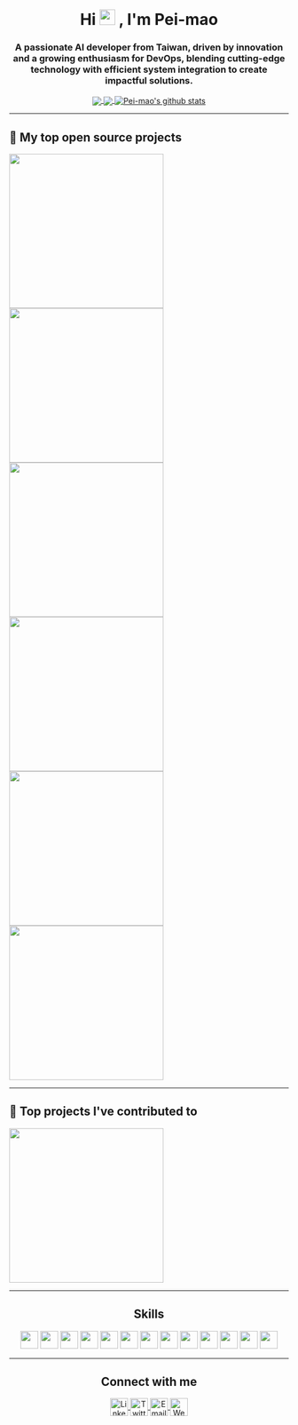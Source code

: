 <h1 align="center">
  Hi
  <img src="https://media.giphy.com/media/hvRJCLFzcasrR4ia7z/giphy.gif" width="28">
  , I'm Pei-mao
</h1>
<h3 align="center">A passionate AI developer from Taiwan, driven by innovation and a growing enthusiasm for DevOps, blending cutting-edge technology with efficient system integration to create impactful solutions.</h3>

<p align="center">
  <a href="https://github.com/anuraghazra/github-readme-stats">
    <img align="center" src="https://github-readme-stats.vercel.app/api?username=Pei-mao&count_private=true&show_icons=true&theme=radical&rank_icon=github&cache_seconds=1800" />
  </a>
  <a href="https://github.com/anuraghazra/convoychat">
    <img align="center" src="https://github-readme-stats.vercel.app/api/top-langs/?username=Pei-mao&langs_count=8&theme=radical&count_private=true&layout=compact&hide=javascript,html,css,CoffeeScript&card_width=250&cache_seconds=1800" />
  </a>
  <a href="https://github.com/vn7n24fzkq/github-profile-summary-cards"><img align="center" src="http://github-profile-summary-cards.vercel.app/api/cards/profile-details?username=Pei-mao&theme=tokyonight&cache_seconds=1800" alt="Pei-mao's github stats" /></a>
</p>

---
## 📘 My top open source projects

<!-- Repo info cards - https://github.com/anuraghazra/github-readme-stats -->
<!-- Small repo cards (fork) - https://github.com/DenverCoder1/github-readme-stats -->
<p align="left">
  <a href="https://github.com/Depth-Semantic-Aware-Image-Generation/Depth-and-Semantic-Aware-Image-Generation"><img width="278" src="https://github-readme-stats.zohan.tech/api/pin/?username=Depth-Semantic-Aware-Image-Generation&repo=Depth-and-Semantic-Aware-Image-Generation&theme=prussian&hide_border=true"></a>
  <a href="https://github.com/Depth-Semantic-Aware-Image-Generation/Kaggle_Happywhale-Whale-and-Dolphin-Identification"><img width="278" src="https://github-readme-stats.zohan.tech/api/pin/?username=Depth-Semantic-Aware-Image-Generation&repo=Kaggle_Happywhale-Whale-and-Dolphin-Identification&theme=prussian&hide_border=true"></a>
  <a href="https://github.com/Depth-Semantic-Aware-Image-Generation/TBrain_China-Steel-AI-Challenge"><img width="278" src="https://github-readme-stats.zohan.tech/api/pin/?username=Depth-Semantic-Aware-Image-Generation&repo=TBrain_China-Steel-AI-Challenge&theme=prussian&hide_border=true"></a>
  <a href="https://github.com/Depth-Semantic-Aware-Image-Generation/TBrain_Orchid-Classification-Competition"><img width="278" src="https://github-readme-stats.zohan.tech/api/pin/?username=Depth-Semantic-Aware-Image-Generation&repo=TBrain_Orchid-Classification-Competition&theme=prussian&hide_border=true"></a>
  <a href="https://github.com/Pei-mao/RAG-product-recommendation"><img width="278" src="https://github-readme-stats.zohan.tech/api/pin/?username=Pei-mao&repo=RAG-product-recommendation&theme=prussian&hide_border=true"></a>
  <a href="https://github.com/Pei-mao/Cuda-ErodeAndDilate"><img width="278" src="https://github-readme-stats.zohan.tech/api/pin/?username=Pei-mao&repo=Cuda-ErodeAndDilate&theme=prussian&hide_border=true"></a>
</p>

---
## 📕 Top projects I've contributed to

<!-- Small repo cards https://github.com/DenverCoder1/github-readme-stats (fork of anuraghazra/github-readme-stats) -->
<p align="left">
  <a href="https://github.com/htylab/tigerbx"><img width="278" src="https://github-readme-stats.zohan.tech/api/pin/?username=htylab&repo=tigerbx&theme=prussian&hide_border=true"></a>
</p>

---
<h2 align="center">Skills</h2>
<p align="center">
  <code><img height="32" src="https://cdn.jsdelivr.net/npm/simple-icons@v5/icons/python.svg"></code>
  <code><img height="32" src="https://cdn.jsdelivr.net/npm/simple-icons@v5/icons/pytorch.svg"></code>
  <code><img height="32" src="https://cdn.jsdelivr.net/npm/simple-icons@v5/icons/tensorflow.svg"></code>
  <code><img height="32" src="https://cdn.jsdelivr.net/npm/simple-icons@v5/icons/c.svg"></code>
  <code><img height="32" src="https://cdn.jsdelivr.net/npm/simple-icons@v5/icons/cplusplus.svg"></code>
  <code><img height="32" src="https://cdn.jsdelivr.net/npm/simple-icons@v5/icons/mysql.svg"></code>
  <code><img height="32" src="https://cdn.jsdelivr.net/npm/simple-icons@v5/icons/postgresql.svg"></code>
  <code><img height="32" src="https://cdn.jsdelivr.net/npm/simple-icons@v5/icons/github.svg"></code>
  <code><img height="32" src="https://cdn.jsdelivr.net/npm/simple-icons@v5/icons/git.svg"></code>
  <code><img height="32" src="https://cdn.jsdelivr.net/npm/simple-icons@v5/icons/docker.svg"></code>
  <code><img height="32" src="https://cdn.jsdelivr.net/npm/simple-icons@v5/icons/linux.svg"></code>
  <code><img height="32" src="https://cdn.jsdelivr.net/npm/simple-icons@v5/icons/macos.svg"></code>
  <code><img height="32" src="https://cdn.jsdelivr.net/npm/simple-icons@v5/icons/googlecolab.svg"></code>
</p>

---
<h2 align="center">Connect with me</h2>
<p align="center">
  <a href="https://www.linkedin.com/in/your-linkedin-profile" target="blank">
    <img align="center" src="https://cdn.jsdelivr.net/npm/simple-icons@v5/icons/linkedin.svg" alt="LinkedIn" height="32" />
  </a>
  <a href="https://www.instagram.com/peimao_sun" target="blank">
    <img align="center" src="https://cdn.jsdelivr.net/npm/simple-icons@v5/icons/instagram.svg" alt="Twitter" height="32" />
  </a>
  <a href="mailto:jacky_51@kimo.com">
    <img align="center" src="https://cdn.jsdelivr.net/npm/simple-icons@v5/icons/gmail.svg" alt="Email" height="32" />
  </a>
  <a href="https://www.your-website.com" target="blank">
    <img align="center" src="https://cdn.jsdelivr.net/npm/simple-icons@v5/icons/internetexplorer.svg" alt="Website" height="32" />
  </a>
</p>
